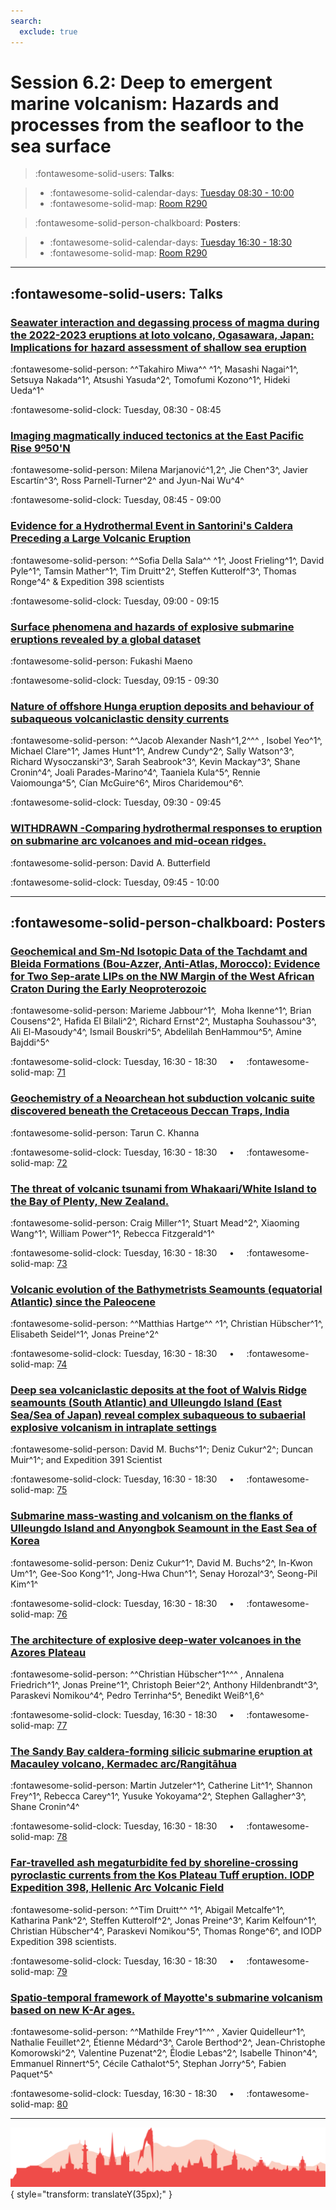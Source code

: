 ```yaml
---
search:
  exclude: true
---
```


# Session 6.2: Deep to emergent marine volcanism: Hazards and processes from the seafloor to the sea surface

> :fontawesome-solid-users: **Talks**:

> - :fontawesome-solid-calendar-days: [Tuesday 08:30 - 10:00](../sessions_comparison.md#__tabbed_2_4)
> - :fontawesome-solid-map: [Room R290](../maps_venue.md#__tabbed_1_1)

> :fontawesome-solid-person-chalkboard: **Posters**:

> - :fontawesome-solid-calendar-days: [Tuesday 16:30 - 18:30](../sessions_comparison.md#__tabbed_2_6)
> - :fontawesome-solid-map: [Room R290](../maps_venue.md#__tabbed_1_1)

---

## :fontawesome-solid-users: Talks

### [Seawater interaction and degassing process of magma during the 2022-2023 eruptions at Ioto volcano, Ogasawara, Japan: Implications for hazard assessment of shallow sea eruption](../abstracts/6-2-1.md)
:fontawesome-solid-person: ^^Takahiro Miwa^^ ^1^, Masashi Nagai^1^, Setsuya Nakada^1^, Atsushi Yasuda^2^, Tomofumi Kozono^1^, Hideki Ueda^1^

:fontawesome-solid-clock: Tuesday, 08:30 - 08:45

### [Imaging magmatically induced tectonics at the East Pacific Rise 9º50'N](../abstracts/6-2-2.md)
:fontawesome-solid-person: Milena Marjanović^1,2^, Jie Chen^3^, Javier Escartín^3^, Ross Parnell-Turner^2^ and Jyun-Nai Wu^4^

:fontawesome-solid-clock: Tuesday, 08:45 - 09:00

### [Evidence for a Hydrothermal Event in Santorini's Caldera Preceding a Large Volcanic Eruption](../abstracts/6-2-3.md)
:fontawesome-solid-person: ^^Sofia Della Sala^^ ^1^, Joost Frieling^1^, David Pyle^1^, Tamsin Mather^1^, Tim Druitt^2^, Steffen Kutterolf^3^, Thomas Ronge^4^ & Expedition 398 scientists

:fontawesome-solid-clock: Tuesday, 09:00 - 09:15

### [Surface phenomena and hazards of explosive submarine eruptions revealed by a global dataset](../abstracts/6-2-4.md)
:fontawesome-solid-person: Fukashi Maeno

:fontawesome-solid-clock: Tuesday, 09:15 - 09:30

### [Nature of offshore Hunga eruption deposits and behaviour of subaqueous volcaniclastic density currents](../abstracts/6-2-5.md)
:fontawesome-solid-person: ^^Jacob Alexander Nash^1,2^^^ , Isobel Yeo^1^, Michael Clare^1^, James Hunt^1^, Andrew Cundy^2^, Sally Watson^3^, Richard Wysoczanski^3^, Sarah Seabrook^3^, Kevin Mackay^3^, Shane Cronin^4^, Joali Parades-Marino^4^, Taaniela Kula^5^, Rennie Vaiomounga^5^, Cían McGuire^6^, Miros Charidemou^6^.

:fontawesome-solid-clock: Tuesday, 09:30 - 09:45

### [WITHDRAWN -Comparing hydrothermal responses to eruption on submarine arc volcanoes and mid-ocean ridges.](../abstracts/6-2-6.md)
:fontawesome-solid-person: David A. Butterfield

:fontawesome-solid-clock: Tuesday, 09:45 - 10:00

---

## :fontawesome-solid-person-chalkboard: Posters

### [Geochemical and Sm-Nd Isotopic Data of the Tachdamt and Bleida Formations (Bou-Azzer, Anti-Atlas, Morocco): Evidence for Two Sep-arate LIPs on the NW Margin of the West African Craton During the Early Neoproterozoic](../abstracts/6-2-7.md)
:fontawesome-solid-person: Marieme Jabbour^1^,  Moha Ikenne^1^, Brian Cousens^2^, Hafida El Bilali^2^, Richard Ernst^2^, Mustapha Souhassou^3^, Ali El-Masoudy^4^, Ismail Bouskri^5^, Abdelilah BenHammou^5^, Amine Bajddi^5^

:fontawesome-solid-clock: Tuesday, 16:30 - 18:30  &nbsp; &nbsp; • &nbsp; &nbsp; :fontawesome-solid-map: [71](../map_poster_boards.md#tuesday)

### [Geochemistry of a Neoarchean hot subduction volcanic suite discovered beneath the Cretaceous Deccan Traps, India](../abstracts/6-2-8.md)
:fontawesome-solid-person: Tarun C. Khanna

:fontawesome-solid-clock: Tuesday, 16:30 - 18:30  &nbsp; &nbsp; • &nbsp; &nbsp; :fontawesome-solid-map: [72](../map_poster_boards.md#tuesday)

### [The threat of volcanic tsunami from Whakaari/White Island to the Bay of Plenty, New Zealand.](../abstracts/6-2-9.md)
:fontawesome-solid-person: Craig Miller^1^, Stuart Mead^2^, Xiaoming Wang^1^, William Power^1^, Rebecca Fitzgerald^1^

:fontawesome-solid-clock: Tuesday, 16:30 - 18:30  &nbsp; &nbsp; • &nbsp; &nbsp; :fontawesome-solid-map: [73](../map_poster_boards.md#tuesday)

### [Volcanic evolution of the Bathymetrists Seamounts (equatorial Atlantic) since the Paleocene](../abstracts/6-2-10.md)
:fontawesome-solid-person: ^^Matthias Hartge^^ ^1^, Christian Hübscher^1^, Elisabeth Seidel^1^, Jonas Preine^2^

:fontawesome-solid-clock: Tuesday, 16:30 - 18:30  &nbsp; &nbsp; • &nbsp; &nbsp; :fontawesome-solid-map: [74](../map_poster_boards.md#tuesday)

### [Deep sea volcaniclastic deposits at the foot of Walvis Ridge seamounts (South Atlantic) and Ulleungdo Island (East Sea/Sea of Japan) reveal complex subaqueous to subaerial explosive volcanism in intraplate settings](../abstracts/6-2-11.md)
:fontawesome-solid-person: David M. Buchs^1^; Deniz Cukur^2^; Duncan Muir^1^; and Expedition 391 Scientist

:fontawesome-solid-clock: Tuesday, 16:30 - 18:30  &nbsp; &nbsp; • &nbsp; &nbsp; :fontawesome-solid-map: [75](../map_poster_boards.md#tuesday)

### [Submarine mass-wasting and volcanism on the flanks of Ulleungdo Island and Anyongbok Seamount in the East Sea of Korea](../abstracts/6-2-12.md)
:fontawesome-solid-person: Deniz Cukur^1^, David M. Buchs^2^, In-Kwon Um^1^, Gee-Soo Kong^1^, Jong-Hwa Chun^1^, Senay Horozal^3^, Seong-Pil Kim^1^

:fontawesome-solid-clock: Tuesday, 16:30 - 18:30  &nbsp; &nbsp; • &nbsp; &nbsp; :fontawesome-solid-map: [76](../map_poster_boards.md#tuesday)

### [The architecture of explosive deep-water volcanoes in the Azores Plateau](../abstracts/6-2-13.md)
:fontawesome-solid-person: ^^Christian Hübscher^1^^^ , Annalena Friedrich^1^, Jonas Preine^1^, Christoph Beier^2^, Anthony Hildenbrandt^3^, Paraskevi Nomikou^4^, Pedro Terrinha^5^, Benedikt Weiß^1,6^

:fontawesome-solid-clock: Tuesday, 16:30 - 18:30  &nbsp; &nbsp; • &nbsp; &nbsp; :fontawesome-solid-map: [77](../map_poster_boards.md#tuesday)

### [The Sandy Bay caldera-forming silicic submarine eruption at Macauley volcano, Kermadec arc/Rangitāhua](../abstracts/6-2-14.md)
:fontawesome-solid-person: Martin Jutzeler^1^, Catherine Lit^1^, Shannon Frey^1^, Rebecca Carey^1^, Yusuke Yokoyama^2^, Stephen Gallagher^3^, Shane Cronin^4^

:fontawesome-solid-clock: Tuesday, 16:30 - 18:30  &nbsp; &nbsp; • &nbsp; &nbsp; :fontawesome-solid-map: [78](../map_poster_boards.md#tuesday)

### [Far-travelled ash megaturbidite fed by shoreline-crossing pyroclastic currents from the Kos Plateau Tuff eruption. IODP Expedition 398, Hellenic Arc Volcanic Field](../abstracts/6-2-15.md)
:fontawesome-solid-person: ^^Tim Druitt^^ ^1^, Abigail Metcalfe^1^, Katharina Pank^2^, Steffen Kutterolf^2^, Jonas Preine^3^, Karim Kelfoun^1^, Christian Hübscher^4^, Paraskevi Nomikou^5^, Thomas Ronge^6^, and IODP Expedition 398 scientists.

:fontawesome-solid-clock: Tuesday, 16:30 - 18:30  &nbsp; &nbsp; • &nbsp; &nbsp; :fontawesome-solid-map: [79](../map_poster_boards.md#tuesday)

### [Spatio-temporal framework of Mayotte\'s submarine volcanism based on new K-Ar ages.](../abstracts/6-2-16.md)
:fontawesome-solid-person: ^^Mathilde Frey^1^^^ , Xavier Quidelleur^1^, Nathalie Feuillet^2^, Étienne Médard^3^, Carole Berthod^2^, Jean-Christophe Komorowski^2^, Valentine Puzenat^2^, Élodie Lebas^2^, Isabelle Thinon^4^, Emmanuel Rinnert^5^, Cécile Cathalot^5^, Stephan Jorry^5^, Fabien Paquet^5^

:fontawesome-solid-clock: Tuesday, 16:30 - 18:30  &nbsp; &nbsp; • &nbsp; &nbsp; :fontawesome-solid-map: [80](../map_poster_boards.md#tuesday)

---

![Footer](../img/footer.png){  style="transform: translateY(35px);" }
